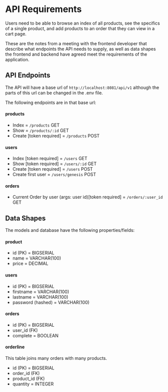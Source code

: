 # API Requirements
Users need to be able to browse an index of all products, see the specifics of a single product, and add products to an order that they can view in a cart page. 

These are the notes from a meeting with the frontend developer that describe what endpoints the API needs to supply, as well as data shapes the frontend and backend have agreed meet the requirements of the application. 

## API Endpoints
The API will have a base url of `http://localhost:8081/api/v1` although the parts of this url can be changed in the .env file.

The following endpoints are in that base url:

#### products
- Index = `/products` GET
- Show = `/products/:id` GET
- Create [token required] = `/products` POST

#### users
- Index [token required] = `/users` GET
- Show [token required] = `/users/:id` GET
- Create [token required] = `/users` POST
- Create first user = `/users/genesis` POST

#### orders
- Current Order by user (args: user id)[token required] = `/orders/:user_id` GET


## Data Shapes
The models and database have the following properties/fields:

#### product
- id (PK) = BIGSERIAL
- name = VARCHAR(100)
- price = DECIMAL

#### users
- id (PK) = BIGSERIAL
- firstname = VARCHAR(100)
- lastname = VARCHAR(100)
- password (hashed) = VARCHAR(100)

#### orders
- id (PK) = BIGSERIAL
- user_id (FK)
- complete = BOOLEAN

#### orderline
This table joins many orders with many products.
- id (PK) = BIGSERIAL
- order_id (FK)
- product_id (FK)
- quantity = INTEGER